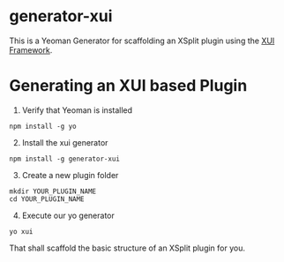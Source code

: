 # generator-xui

This is a Yeoman Generator for scaffolding an XSplit plugin using the [XUI Framework](https://github.com/SplitmediaLabsLimited/xui).

# Generating an XUI based Plugin
1. Verify that Yeoman is installed

```shell
npm install -g yo
```
2. Install the xui generator

```shell
npm install -g generator-xui
```
3. Create a new plugin folder

```shell
mkdir YOUR_PLUGIN_NAME
cd YOUR_PLUGIN_NAME
```
4. Execute our yo generator

```shell
yo xui
```

That shall scaffold the basic structure of an XSplit plugin for you.
